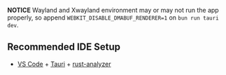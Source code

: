**NOTICE** Wayland and Xwayland environment may or may not run the app properly, so append `WEBKIT_DISABLE_DMABUF_RENDERER=1` on `bun run tauri dev`.

## Recommended IDE Setup

- [VS Code](https://code.visualstudio.com/) + [Tauri](https://marketplace.visualstudio.com/items?itemName=tauri-apps.tauri-vscode) + [rust-analyzer](https://marketplace.visualstudio.com/items?itemName=rust-lang.rust-analyzer)
